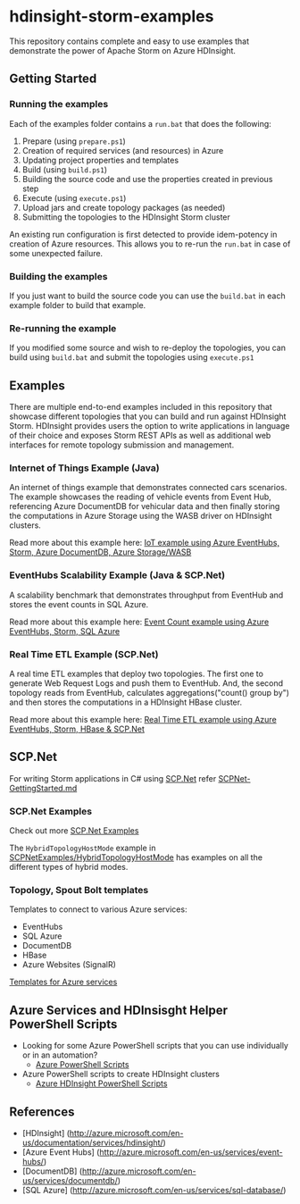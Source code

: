 # hdinsight-storm-examples
This repository contains complete and easy to use examples that demonstrate the power of Apache Storm on Azure HDInsight.

## Getting Started

### Running the examples
Each of the examples folder contains a ```run.bat``` that does the following:

1. Prepare (using ```prepare.ps1```)
  1. Creation of required services (and resources) in Azure
  2. Updating project properties and templates
2. Build (using ```build.ps1```)
  1. Building the source code and use the properties created in previous step
3. Execute (using ```execute.ps1```)
  1. Upload jars and create topology packages (as needed)
  2. Submitting the topologies to the HDInsight Storm cluster

An existing run configuration is first detected to provide idem-potency in creation of Azure resources. This allows you to re-run the ```run.bat``` in case of some unexpected failure.

### Building the examples
If you just want to build the source code you can use the ```build.bat``` in each example folder to build that example.

### Re-running the example
If you modified some source and wish to re-deploy the topologies, you can build using ```build.bat``` and submit the topologies using ```execute.ps1```

## Examples
There are multiple end-to-end examples included in this repository that showcase different topologies that you can build and run against HDInsight Storm.
HDInsight provides users the option to write applications in language of their choice and exposes Storm REST APIs as well as additional web interfaces for remote topology submission and management.

### Internet of Things Example (Java)
An internet of things example that demonstrates connected cars scenarios. 
The example showcases the reading of vehicle events from Event Hub, referencing Azure DocumentDB for vehicular data and then finally storing the computations in Azure Storage using the WASB driver on HDInsight clusters.

Read more about this example here: [IoT example using Azure EventHubs, Storm, Azure DocumentDB, Azure Storage/WASB](IotExample)

### EventHubs Scalability Example (Java & SCP.Net)
A scalability benchmark that demonstrates throughput from EventHub and stores the event counts in SQL Azure.

Read more about this example here: [Event Count example using Azure EventHubs, Storm, SQL Azure](EventCountExample)

### Real Time ETL Example (SCP.Net)
A real time ETL examples that deploy two topologies.
The first one to generate Web Request Logs and push them to EventHub.
And, the second topology reads from EventHub, calculates aggregations("count() group by") and then stores the computations in a HDInsight HBase cluster.

Read more about this example here: [Real Time ETL example using Azure EventHubs, Storm, HBase & SCP.Net](RealTimeETLExample)

## SCP.Net
For writing Storm applications in C# using [SCP.Net](https://www.nuget.org/packages/Microsoft.SCP.Net.SDK/) refer [SCPNet-GettingStarted.md](SCPNet-GettingStarted.md)

### SCP.Net Examples
Check out more [SCP.Net Examples](SCPNetExamples)

The ```HybridTopologyHostMode``` example in [SCPNetExamples/HybridTopologyHostMode](SCPNetExamples/HybridTopologyHostMode/net) has examples on all the different types of hybrid modes.

### Topology, Spout  Bolt templates
Templates to connect to various Azure services:
* EventHubs
* SQL Azure
* DocumentDB
* HBase
* Azure Websites (SignalR)

[Templates for Azure services](templates)

## Azure Services and HDInsisght Helper PowerShell Scripts
* Looking for some Azure PowerShell scripts that you can use individually or in an automation?
  * [Azure PowerShell Scripts](scripts/azure)
* Azure PowerShell scripts to create HDInsight clusters
  * [Azure HDInsight PowerShell Scripts](scripts/azure/HDInsight)

## References
* [HDInsight] (http://azure.microsoft.com/en-us/documentation/services/hdinsight/)
* [Azure Event Hubs] (http://azure.microsoft.com/en-us/services/event-hubs/)
* [DocumentDB] (http://azure.microsoft.com/en-us/services/documentdb/)
* [SQL Azure] (http://azure.microsoft.com/en-us/services/sql-database/)
